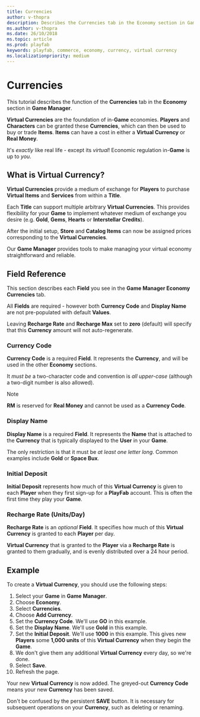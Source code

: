```yaml
---
title: Currencies
author: v-thopra
description: Describes the Currencies tab in the Economy section in Game Manager, and how to configure Virtual Currency.
ms.author: v-thopra
ms.date: 26/10/2018
ms.topic: article
ms.prod: playfab
keywords: playfab, commerce, economy, currency, virtual currency
ms.localizationpriority: medium
---
```


# Currencies

This tutorial describes the function of the **Currencies** tab in the **Economy** section in **Game Manager**. 

**Virtual Currencies** are the foundation of in-**Game** economies. **Players** and **Characters** can be granted these **Currencies**, which can then be used to buy or trade **Items**. **Items** can have a cost in either a **Virtual Currency** or **Real Money**. 

It's *exactly* like real life - except its *virtual*! Economic regulation in-**Game** is up to *you*.

## What is Virtual Currency?

**Virtual Currencies** provide a medium of exchange for **Players** to purchase **Virtual Items** and **Services** from within a **Title**.

Each **Title** can support multiple arbitrary **Virtual Currencies**. This provides flexibility for your **Game** to implement whatever medium of exchange you desire (e.g. **Gold**, **Gems**, **Hearts** or **Interstellar Credits**).

After the initial setup, **Store** and **Catalog Items** can now be assigned prices corresponding to the **Virtual Currencies**.

Our **Game Manager** provides tools to make managing your virtual economy straightforward and reliable.

## Field Reference

This section describes each **Field** you see in the **Game Manager Economy Currencies** tab. 

All **Fields** are required - however both **Currency Code** and **Display Name** are not pre-populated with default **Values**.

Leaving **Recharge Rate** and **Recharge Max** set to **zero** (default) will specify that this **Currency** amount will not auto-regenerate.

### Currency Code

**Currency Code** is a required **Field**. It represents the **Currency**, and will be used in the other **Economy** sections.

It *must be* a two-character code and convention is *all upper-case* (although a two-digit number is also allowed).

> [!NOTE]
> **RM** is reserved for **Real Money** and cannot be used as a **Currency Code**.

### Display Name

**Display Name** is a required **Field**. It represents the **Name** that is attached to the **Currency** that is typically displayed to the **User** in your **Game**.

The only restriction is that it must be *at least one letter long*. Common examples include **Gold** or **Space Bux**.

### Initial Deposit

**Initial Deposit** represents how much of this **Virtual Currency** is given to each **Player** when they first sign-up for a **PlayFab** account. This is often the first time they play your **Game**.

### Recharge Rate (Units/Day)

**Recharge Rate** is an *optional* **Field**. It specifies how much of this **Virtual Currency** is granted to each **Player** per day.

**Virtual Currency** that is granted to the **Player** via a **Recharge Rate** is granted to them gradually, and is evenly distributed over a 24 hour period.

## Example

To create a **Virtual Currency**, you should use the following steps:

1. Select your **Game** in **Game Manager**.
2. Choose **Economy**.
3. Select **Currencies**.
4. Choose **Add Currency**.
5. Set the **Currency Code**. We'll use **GO** in this example.
6. Set the **Display Name**. We'll use **Gold** in this example.
7. Set the **Initial Deposit**. We'll use **1000** in this example. This gives new **Players** some **1,000 units** of this **Virtual Currency** when they begin the **Game**.
8. We don't give them any additional **Virtual Currency** every day, so we're done.
9. Select **Save**.
10. Refresh the page.

Your new **Virtual Currency** is now added. The greyed-out **Currency Code** means your new **Currency** has been saved.

Don't be confused by the persistent **SAVE** button. It is necessary for subsequent operations on your **Currency**, such as deleting or renaming.
